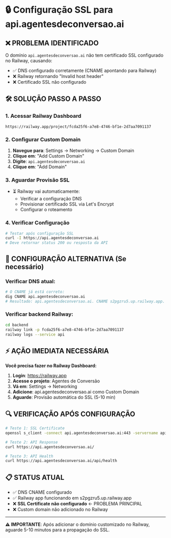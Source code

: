 # 🔒 Configuração SSL para api.agentesdeconversao.ai

## ❌ PROBLEMA IDENTIFICADO
O domínio `api.agentesdeconversao.ai` não tem certificado SSL configurado no Railway, causando:
- ✅ DNS configurado corretamente (CNAME apontando para Railway)
- ❌ Railway retornando "Invalid host header" 
- ❌ Certificado SSL não configurado

## 🛠️ SOLUÇÃO PASSO A PASSO

### 1. Acessar Railway Dashboard
```
https://railway.app/project/fcda25f6-a7e8-4746-bf1e-2d7aa7091137
```

### 2. Configurar Custom Domain
1. **Navegue para**: Settings → Networking → Custom Domain
2. **Clique em**: "Add Custom Domain"
3. **Digite**: `api.agentesdeconversao.ai`
4. **Clique em**: "Add Domain"

### 3. Aguardar Provisão SSL
- ⏳ Railway vai automaticamente:
  - Verificar a configuração DNS
  - Provisionar certificado SSL via Let's Encrypt
  - Configurar o roteamento

### 4. Verificar Configuração
```bash
# Testar após configuração SSL
curl -I https://api.agentesdeconversao.ai
# Deve retornar status 200 ou resposta da API
```

## 🔧 CONFIGURAÇÃO ALTERNATIVA (Se necessário)

### Verificar DNS atual:
```bash
# O CNAME já está correto:
dig CNAME api.agentesdeconversao.ai
# Resultado: api.agentesdeconversao.ai. CNAME s2pgzru5.up.railway.app.
```

### Verificar backend Railway:
```bash
cd backend
railway link -p fcda25f6-a7e8-4746-bf1e-2d7aa7091137
railway logs --service api
```

## ⚡ AÇÃO IMEDIATA NECESSÁRIA

**Você precisa fazer no Railway Dashboard:**

1. **Login**: https://railway.app
2. **Acesse o projeto**: Agentes de Conversão
3. **Vá em**: Settings → Networking
4. **Adicione**: api.agentesdeconversao.ai como Custom Domain
5. **Aguarde**: Provisão automática do SSL (5-10 min)

## 🔍 VERIFICAÇÃO APÓS CONFIGURAÇÃO

```bash
# Teste 1: SSL Certificate
openssl s_client -connect api.agentesdeconversao.ai:443 -servername api.agentesdeconversao.ai

# Teste 2: API Response
curl https://api.agentesdeconversao.ai/

# Teste 3: API Health
curl https://api.agentesdeconversao.ai/api/health
```

## 📋 STATUS ATUAL
- ✅ DNS CNAME configurado
- ✅ Railway app funcionando em s2pgzru5.up.railway.app
- ❌ **SSL Certificate não configurado** ← PROBLEMA PRINCIPAL
- ❌ Custom domain não adicionado no Railway

---

**⚠️ IMPORTANTE**: Após adicionar o domínio customizado no Railway, aguarde 5-10 minutos para a propagação do SSL.